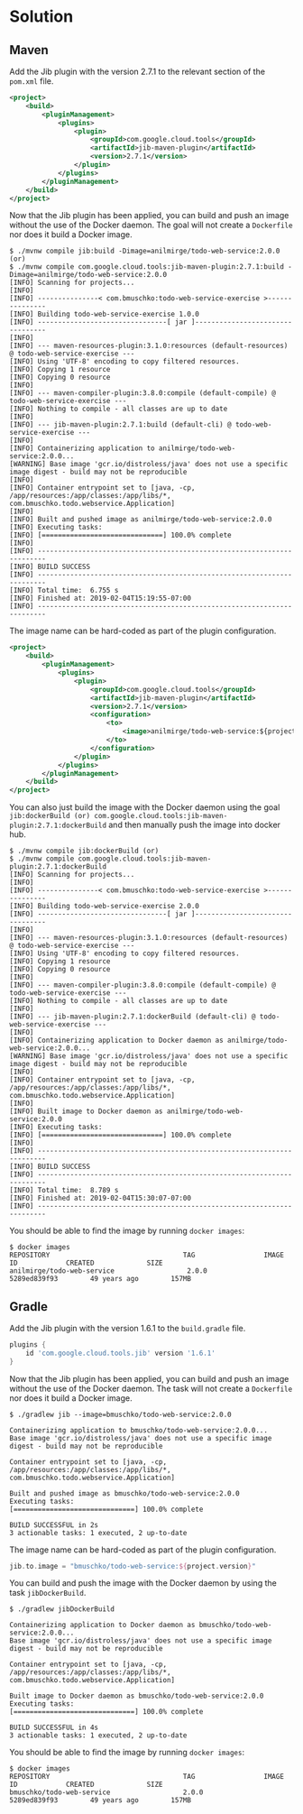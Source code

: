 # Solution

## Maven

Add the Jib plugin with the version 2.7.1 to the relevant section of the `pom.xml` file.

```xml
<project>
    <build>
        <pluginManagement>
            <plugins>
                <plugin>
                    <groupId>com.google.cloud.tools</groupId>
                    <artifactId>jib-maven-plugin</artifactId>
                    <version>2.7.1</version>
                </plugin>
            </plugins>
        </pluginManagement>
    </build>
</project>
```

Now that the Jib plugin has been applied, you can build and push an image without the use of the Docker daemon. The goal will not create a `Dockerfile` nor does it build a Docker image.

```
$ ./mvnw compile jib:build -Dimage=anilmirge/todo-web-service:2.0.0 (or) 
$ ./mvnw compile com.google.cloud.tools:jib-maven-plugin:2.7.1:build -Dimage=anilmirge/todo-web-service:2.0.0
[INFO] Scanning for projects...
[INFO]
[INFO] ---------------< com.bmuschko:todo-web-service-exercise >---------------
[INFO] Building todo-web-service-exercise 1.0.0
[INFO] --------------------------------[ jar ]---------------------------------
[INFO]
[INFO] --- maven-resources-plugin:3.1.0:resources (default-resources) @ todo-web-service-exercise ---
[INFO] Using 'UTF-8' encoding to copy filtered resources.
[INFO] Copying 1 resource
[INFO] Copying 0 resource
[INFO]
[INFO] --- maven-compiler-plugin:3.8.0:compile (default-compile) @ todo-web-service-exercise ---
[INFO] Nothing to compile - all classes are up to date
[INFO]
[INFO] --- jib-maven-plugin:2.7.1:build (default-cli) @ todo-web-service-exercise ---
[INFO]
[INFO] Containerizing application to anilmirge/todo-web-service:2.0.0...
[WARNING] Base image 'gcr.io/distroless/java' does not use a specific image digest - build may not be reproducible
[INFO]
[INFO] Container entrypoint set to [java, -cp, /app/resources:/app/classes:/app/libs/*, com.bmuschko.todo.webservice.Application]
[INFO]
[INFO] Built and pushed image as anilmirge/todo-web-service:2.0.0
[INFO] Executing tasks:
[INFO] [==============================] 100.0% complete
[INFO]
[INFO] ------------------------------------------------------------------------
[INFO] BUILD SUCCESS
[INFO] ------------------------------------------------------------------------
[INFO] Total time:  6.755 s
[INFO] Finished at: 2019-02-04T15:19:55-07:00
[INFO] ------------------------------------------------------------------------
```

The image name can be hard-coded as part of the plugin configuration.

```xml
<project>
    <build>
        <pluginManagement>
            <plugins>
                <plugin>
                    <groupId>com.google.cloud.tools</groupId>
                    <artifactId>jib-maven-plugin</artifactId>
                    <version>2.7.1</version>
                    <configuration>
                        <to>
                            <image>anilmirge/todo-web-service:${project.version}</image>
                        </to>
                    </configuration>
                </plugin>
            </plugins>
        </pluginManagement>
    </build>
</project>
```

You can also just build the image with the Docker daemon using the goal `jib:dockerBuild (or) com.google.cloud.tools:jib-maven-plugin:2.7.1:dockerBuild` and then manually push the image into docker hub.

```
$ ./mvnw compile jib:dockerBuild (or) 
$ ./mvnw compile com.google.cloud.tools:jib-maven-plugin:2.7.1:dockerBuild
[INFO] Scanning for projects...
[INFO]
[INFO] ---------------< com.bmuschko:todo-web-service-exercise >---------------
[INFO] Building todo-web-service-exercise 2.0.0
[INFO] --------------------------------[ jar ]---------------------------------
[INFO]
[INFO] --- maven-resources-plugin:3.1.0:resources (default-resources) @ todo-web-service-exercise ---
[INFO] Using 'UTF-8' encoding to copy filtered resources.
[INFO] Copying 1 resource
[INFO] Copying 0 resource
[INFO]
[INFO] --- maven-compiler-plugin:3.8.0:compile (default-compile) @ todo-web-service-exercise ---
[INFO] Nothing to compile - all classes are up to date
[INFO]
[INFO] --- jib-maven-plugin:2.7.1:dockerBuild (default-cli) @ todo-web-service-exercise ---
[INFO]
[INFO] Containerizing application to Docker daemon as anilmirge/todo-web-service:2.0.0...
[WARNING] Base image 'gcr.io/distroless/java' does not use a specific image digest - build may not be reproducible
[INFO]
[INFO] Container entrypoint set to [java, -cp, /app/resources:/app/classes:/app/libs/*, com.bmuschko.todo.webservice.Application]
[INFO]
[INFO] Built image to Docker daemon as anilmirge/todo-web-service:2.0.0
[INFO] Executing tasks:
[INFO] [==============================] 100.0% complete
[INFO]
[INFO] ------------------------------------------------------------------------
[INFO] BUILD SUCCESS
[INFO] ------------------------------------------------------------------------
[INFO] Total time:  8.789 s
[INFO] Finished at: 2019-02-04T15:30:07-07:00
[INFO] ------------------------------------------------------------------------
```

You should be able to find the image by running `docker images`:

```
$ docker images
REPOSITORY                                 TAG                 IMAGE ID            CREATED             SIZE
anilmirge/todo-web-service                  2.0.0               5289ed839f93        49 years ago        157MB
```

## Gradle

Add the Jib plugin with the version 1.6.1 to the `build.gradle` file.

```groovy
plugins {
    id 'com.google.cloud.tools.jib' version '1.6.1'
}
```

Now that the Jib plugin has been applied, you can build and push an image without the use of the Docker daemon. The task will not create a `Dockerfile` nor does it build a Docker image.

```
$ ./gradlew jib --image=bmuschko/todo-web-service:2.0.0

Containerizing application to bmuschko/todo-web-service:2.0.0...
Base image 'gcr.io/distroless/java' does not use a specific image digest - build may not be reproducible

Container entrypoint set to [java, -cp, /app/resources:/app/classes:/app/libs/*, com.bmuschko.todo.webservice.Application]

Built and pushed image as bmuschko/todo-web-service:2.0.0
Executing tasks:
[==============================] 100.0% complete

BUILD SUCCESSFUL in 2s
3 actionable tasks: 1 executed, 2 up-to-date
```

The image name can be hard-coded as part of the plugin configuration.

```groovy
jib.to.image = "bmuschko/todo-web-service:${project.version}"
```

You can build and push the image with the Docker daemon by using the task `jibDockerBuild`.

```
$ ./gradlew jibDockerBuild

Containerizing application to Docker daemon as bmuschko/todo-web-service:2.0.0...
Base image 'gcr.io/distroless/java' does not use a specific image digest - build may not be reproducible

Container entrypoint set to [java, -cp, /app/resources:/app/classes:/app/libs/*, com.bmuschko.todo.webservice.Application]

Built image to Docker daemon as bmuschko/todo-web-service:2.0.0
Executing tasks:
[==============================] 100.0% complete

BUILD SUCCESSFUL in 4s
3 actionable tasks: 1 executed, 2 up-to-date
```

You should be able to find the image by running `docker images`:

```
$ docker images
REPOSITORY                                 TAG                 IMAGE ID            CREATED             SIZE
bmuschko/todo-web-service                  2.0.0               5289ed839f93        49 years ago        157MB
```
